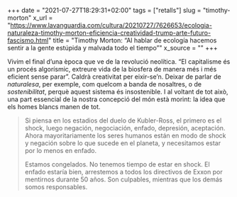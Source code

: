 +++
date = "2021-07-27T18:29:31+02:00"
tags = ["retalls"]
slug = "timothy-morton"
x_url = "https://www.lavanguardia.com/cultura/20210727/7626653/ecologia-naturaleza-timothy-morton-eficiencia-creatividad-trump-arte-futuro-fascismo.html"
title = "Timothy Morton: “Al hablar de ecología hacemos sentir a la gente estúpida y malvada todo el tiempo”"
x_source = ""
+++


Vivim el final d’una època que ve de la revolució neolítica. “El capitalisme és un procés algorísmic, extreure vida de la biosfera de manera més i més eficient sense parar”. Caldrà creativitat per eixir-se’n. Deixar de parlar de *naturalesa*, per exemple, com quelcom a banda de nosaltres, o de *sostenibilitat*, perquè aquest sistema és insostenible. I al voltant de tot això, una part essencial de la nostra concepció del món està morint: la idea que els homes blancs manen de tot.

> Si piensa en los estadios del duelo de Kubler-Ross, el primero es el shock, luego negación, negociación, enfado, depresión, aceptación. Ahora mayoritariamente los seres humanos están en modo de shock y negación sobre lo que sucede en el planeta, y necesitamos estar por lo menos en enfado.
> 
> Estamos congelados. No tenemos tiempo de estar en shock. El enfado estaría bien, arrestemos a todos los directivos de Exxon por mentirnos durante 50 años. Son culpables, mientras que los demás somos responsables.

